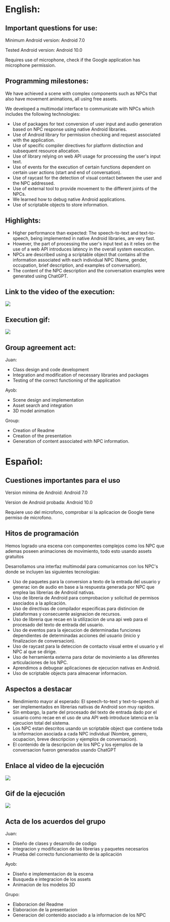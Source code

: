 # English:
## Important questions for use:

Minimum Android version: Android 7.0

Tested Android version: Android 10.0

Requires use of microphone, check if the Google application has microphone permission.

## Programming milestones:

We have achieved a scene with complex components such as NPCs that also have movement animations, all using free assets.

We developed a multimodal interface to communicate with NPCs which includes the following technologies:
- Use of packages for text conversion of user input and audio generation based on NPC response using native Android libraries.
- Use of Android library for permission checking and request associated with the application.
- Use of specific compiler directives for platform distinction and subsequent resource allocation.
- Use of library relying on web API usage for processing the user's input text.
- Use of events for the execution of certain functions dependent on certain user actions (start and end of conversation).
- Use of raycast for the detection of visual contact between the user and the NPC addressed.
- Use of external tool to provide movement to the different joints of the NPCs.
- We learned how to debug native Android applications.
- Use of scriptable objects to store information.

## Highlights:

- Higher performance than expected: The speech-to-text and text-to-speech, being implemented in native Android libraries, are very fast.
- However, the part of processing the user's input text as it relies on the use of a web API introduces latency in the overall system execution.
- NPCs are described using a scriptable object that contains all the information associated with each individual NPC (Name, gender, occupation, brief description, and examples of conversation).
- The content of the NPC description and the conversation examples were generated using ChatGPT.

## Link to the video of the execution:

![](https://drive.google.com/file/d/1B93Us3VGfMXEUgijWwgMgUeUyNCyubeY/view?usp=sharing)

## Execution gif:

![](https://github.com/alu0101325583/Gpt_Powered_Npcs_Vr_Demo/blob/main/Screen_Recording_20230118-202102_GPT3_Npcs_AdobeExpress.gif)

## Group agreement act:

Juan:
- Class design and code development
- Integration and modification of necessary libraries and packages
- Testing of the correct functioning of the application

Ayob:
- Scene design and implementation
- Asset search and integration
- 3D model animation

Group:
- Creation of Readme
- Creation of the presentation
- Generation of content associated with NPC information.

# Español:
## Cuestiones importantes para el uso

Version mínima de Android: Android 7.0

Version de Android probada: Android 10.0

Requiere uso del microfono, comprobar si la aplicacion de Google tiene permiso de microfono.

## Hitos de programación

Hemos logrado una escena con componentes complejos como los NPC que ademas poseen animaciones de movimiento, todo esto usando assets gratuitos

Desarrollamos una interfaz multimodal para comunicarnos con los NPC's donde se incluyen las siguientes tecnologias: 
- Uso de paquetes para la conversion a texto de la entrada del usuario y generac ion de audio en base a la respuesta generada por NPC que emplea las librerias de Android nativas.
- Uso de libreria de Android para comprobacion y solicitud de permisos asociados a la aplicación.
- Uso de directivas de compilador especificas para distincion de plataformas y consecuente asignacion de recursos.
- Uso de libreria que recae en la utilizacion de una api web para el procesado del texto de entrada del usuario.
- Uso de eventos para la ejecucion de determinadas funciones dependientes de determinadas acciones del usuario (inicio y finalizacion de conversacion).
- Uso de raycast para la deteccion de contacto visual entre el usuario y el NPC al que se dirige.
- Uso de herramienta externa para dotar de movimiento a las diferentes articulaciones de los NPC.
- Aprendimos a debugear aplicaciones de ejecucion nativas en Android.
- Uso de scriptable objects para almacenar informacion.

## Aspectos a destacar

- Rendimiento mayor al esperado: El speech-to-text y text-to-speech al ser implementados en librerias nativas de Android son muy rapidos.
- Sin embargo, la parte del procesado del texto de entrada dado por el usuario como recae en el uso de una API web introduce latencia en la ejecucion total del sistema.
- Los NPC estan descritos usando un scriptable object que contiene toda la informacion asociada a cada NPC individual (Nombre, genero, ocupacion, breve descripcion y ejemplos de conversacion).
- El contenido de la descripcion de los NPC y los ejemplos de la conversacion fueron generados usando ChatGPT

## Enlace al video de la ejecución

![](https://drive.google.com/file/d/1B93Us3VGfMXEUgijWwgMgUeUyNCyubeY/view?usp=sharing)

## Gif de la ejecución

![](https://github.com/alu0101325583/Gpt_Powered_Npcs_Vr_Demo/blob/main/Screen_Recording_20230118-202102_GPT3_Npcs_AdobeExpress.gif)

## Acta de los acuerdos del grupo

Juan: 
- Diseño de clases y desarrollo de codigo
- integracion y modificacion de las librerias y paquetes necesarios
- Prueba del correcto funcionamiento de la aplicación

Ayob: 
- Diseño e implementacion de la escena
- Busqueda e integracion de los assets
- Animacion de los modelos 3D

Grupo: 
- Elaboracion del Readme
- Elaboracion de la presentacion
- Generacion del contenido asociado a la informacion de los NPC
